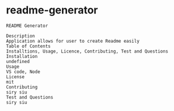 # readme-generator
    README Generator 

    Description
    Application allows for user to create Readme easily
    Table of Contents
    Installtions, Usage, Licence, Contributing, Test and Questions
    Installation
    undefined
    Usage
    VS code, Node
    License
    mit
    Contributing
    siry siu
    Test and Questions
    siry siu 